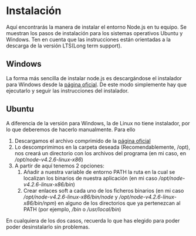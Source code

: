 # Instalación
Aquí encontrarás la manera de instalar el entorno Node.js en tu equipo.
Se muestran los pasos de instalación para los sistemas operativos Ubuntu y
Windows. Ten en cuenta que las instrucciones están orientadas a la descarga de
la versión LTS(Long term support).
## Windows
La forma más sencilla de instalar node.js es descargándose el instalador para
Windows desde la [página oficial](https://nodejs.org/en/download). De este modo simplemente hay que
ejecutarlo y seguir las instrucciones del instalador.
## Ubuntu
A diferencia de la versión para Windows, la de Linux no tiene instalador, por
lo que deberemos de hacerlo manualmente.
Para ello

1. Descargamos el archivo comprimido de la [página oficial](https://nodejs.org/en/download)
2. Lo descomprimimos en la carpeta deseada (Recomendablemente, /opt), nos creará un directorio
con los archivos del programa (en mi caso, en */opt/node-v4.2.6-linux-x86*)
3. A partir de aquí tenemos 2 opciones:
   1. Añadir a nuestra variable de entorno PATH la ruta en la cual se localizan los binarios de
nuestra aplicación (en mi caso */opt/node-v4.2.6-linux-x86/bin*)
   2. Crear enlaces soft a cada uno de los ficheros binarios (en mi caso
*/opt/node-v4.2.6-linux-x86/bin/node* y */opt/node-v4.2.6-linux-x86/bin/npm*) en alguno de los
directorios que ya pertenezcan al PATH (por ejemplo, */bin* o */usr/local/bin*)

En cualquiera de los dos casos, recuerda lo que has elegido para poder poder desinstalarlo sin
problemas.
